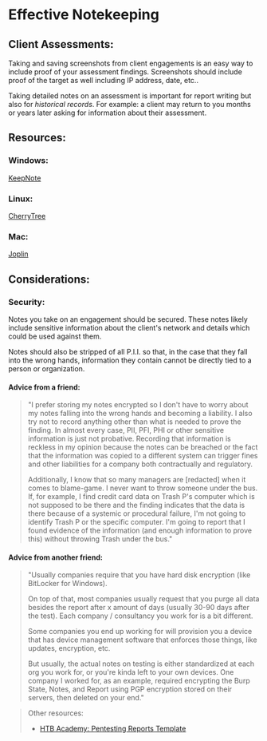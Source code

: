 # Effective Notekeeping

## Client Assessments:
Taking and saving screenshots from client engagements is an easy way to include proof of your assessment findings. Screenshots should include proof of the target as well including IP address, date, etc..

Taking detailed notes on an assessment is important for report writing but also for _historical records_. For example: a client may return to you months or years later asking for information about their assessment.

## Resources:
### Windows:
[KeepNote](https://keepnote.org/)

### Linux:
[CherryTree](https://www.giuspen.com/cherrytree)

### Mac:
[Joplin](https://github.com/laurent22/joplin)

## Considerations:
### Security:
Notes you take on an engagement should be secured. These notes likely include sensitive information about the client's network and details which could be used against them.

Notes should also be stripped of all P.I.I. so that, in the case that they fall into the wrong hands, information they contain cannot be directly tied to a person or organization.

#### Advice from a friend:
> "I prefer storing my notes encrypted so I don't have to worry about my notes falling into the wrong hands and becoming a liability. I also try not to record anything other than what is needed to prove the finding. In almost every case, PII, PFI, PHI or other sensitive information is just not probative. Recording that information is reckless in my opinion because the notes can be breached or the fact that the information was copied to a different system can trigger fines and other liabilities for a company both contractually and regulatory.
>
> Additionally, I know that so many managers are [redacted] when it comes to blame-game. I never want to throw someone under the bus. If, for example, I find credit card data on Trash P's computer which is not supposed to be there and the finding indicates that the data is there because of a systemic or procedural failure, I'm not going to identify Trash P or the specific computer. I'm going to report that I found evidence of the information (and enough information to prove this) without throwing Trash under the bus."

#### Advice from another friend:
>"Usually companies require that you have hard disk encryption (like BitLocker for Windows).
>
>On top of that, most companies usually request that you purge all data besides the report after x amount of days (usually 30-90 days after the test). Each company / consultancy you work for is a bit different.
>
>Some companies you end up working for will provision you a device that has device management software that enforces those things, like updates, encryption, etc.
>
>But usually, the actual notes on testing is either standardized at each org you work for, or you're kinda left to your own devices. One company I worked for, as an example, required encrypting the Burp State, Notes, and Report using PGP encryption stored on their servers, then deleted on your end."

> Other resources:
> - [HTB Academy: Pentesting Reports Template](https://www.hackthebox.com/blog/penetration-testing-reports-template-and-guide)

